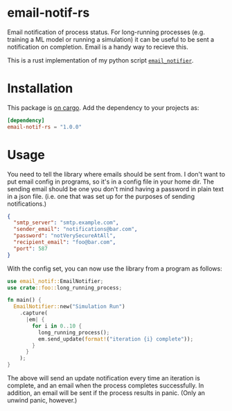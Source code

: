 # email-notif-rs

Email notification of process status. For long-running processes (e.g. training a ML model or running a simulation) it can be useful to be sent a notification on completion. Email is a handy way to recieve this.

This is a rust implementation of my python script [`email_notifier`](github.com/cbosoft/email_notifier).

# Installation

This package is [on cargo](https://crates.io/crates/email-notif). Add the dependency to your projects as:

```toml
[dependency]
email-notif-rs = "1.0.0"
```

# Usage

You need to tell the library where emails should be sent from. I don't want to put email config in programs, so it's in a config file in your home dir. The sending email should be one you don't mind having a password in plain text in a json file. (i.e. one that was set up for the purposes of sending notifications.)

```json
{
  "smtp_server": "smtp.example.com",
  "sender_email": "notifications@bar.com",
  "password": "notVerySecureAtAll",
  "recipient_email": "foo@bar.com",
  "port": 587
}
```

With the config set, you can now use the library from a program as follows:


```rust
use email_notif::EmailNotifier;
use crate::foo::long_running_process;

fn main() {
  EmailNotifier::new("Simulation Run")
    .capture(
      |em| {
        for i in 0..10 {
          long_running_process();
          em.send_update(format!("iteration {i} complete"));
        }
      }
    );
}
```

The above will send an update notification every time an iteration is complete, and an email when the process completes successfully. In addition, an email will be sent if the process results in panic. (Only an unwind panic, however.)

